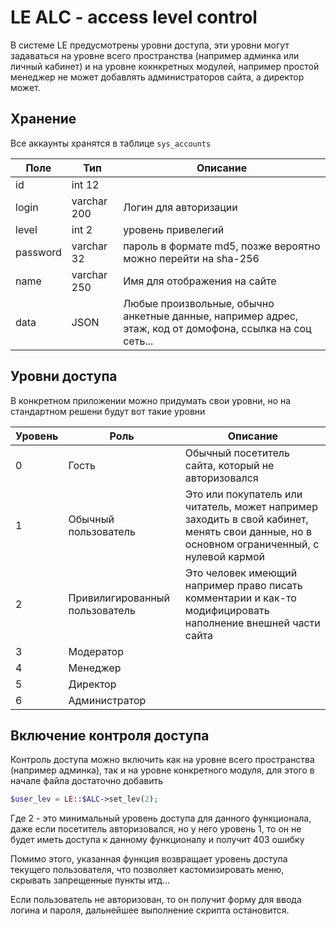 # LE ALС - access level control
В системе LE предусмотрены уровни доступа, эти уровни могут задаваться на уровне всего пространства (например админка или личный кабинет) и на уровне кокнкретных модулей, например простой менеджер не может добавлять администраторов сайта, а директор может.

## Хранение
Все аккаунты хранятся в таблице `sys_accounts`


Поле  | Тип | Описание
----- | ----- | ---------
id | int 12 |
login | varchar 200| Логин для авторизации
level | int 2 | уровень привелегий
password | varchar 32 | пароль в формате md5, позже вероятно можно перейти на sha-256
name | varchar 250 |Имя для отображения на сайте|
data | JSON |Любые произвольные, обычно анкетные данные, например адрес, этаж, код от домофона, ссылка на соц сеть... 

## Уровни доступа
В конкретном приложении можно придумать свои уровни, но на стандартном решени будут вот такие уровни

Уровень  | Роль | Описание
----- | ----- | ---------
0 | Гость | Обычный посетитель сайта, который не авторизовался
1 | Обычный пользователь | Это или покупатель или читатель, может например заходить в свой кабинет, менять свои данные, но в основном ограниченный, с нулевой кармой
2 | Привилигированный пользователь | Это человек имеющий например право писать комментарии и как-то модифицировать наполнение внешней части сайта
3 | Модератор | 
4 | Менеджер |
5 | Директор |
6 | Администратор |

## Включение контроля доступа
Контроль доступа можно включить как на уровне всего пространства (например админка), так и на уровне конкретного модуля, для этого в начале файла достаточно добавить

```php
$user_lev = LE::$ALC->set_lev(2);
```
Где 2 - это минимальный уровень доступа для данного функционала, даже если посетитель авторизовался, но у него уровень 1, то он не будет иметь доступа к данному функционалу и получит 403 ошибку

Помимо этого, указанная функция возвращает уровень доступа текущего пользователя, что позволяет кастомизировать меню, скрывать запрещенные пункты итд...

Если пользователь не авторизован, то он получит форму для ввода логина и пароля, дальнейшее выполнение скрипта остановится.